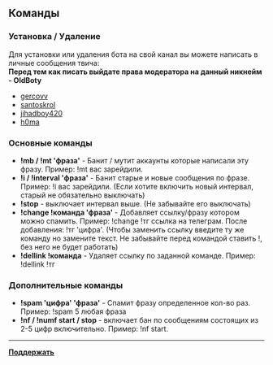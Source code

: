 ## Команды
### Установка / Удаление
Для установки или удаления бота на свой канал вы можете написать в личные сообщения твича:  
**Перед тем как писать выйдате права модератора на данный никнейм - OldBoty**
- [gercovv](https://www.twitch.tv/gercovv)
- [santoskrol](https://www.twitch.tv/santoskrol)
- [jihadboy420](https://www.twitch.tv/jihadboy420)
- [h0ma](https://www.twitch.tv/h0mah0mah0myak)

### Основные команды
- **!mb / !mt 'фраза'** - Банит / мутит аккаунты которые написали эту фразу. Пример: !mt вас зарейдили.
- **!i / !interval 'фраза'** - Банит старые и новые сообщения по фразе. Пример: !i вас зарейдили. (Если хотите включить новый интервал, старый не обязательно выключать)
- **!stop** - выключает интервал выше. (Не забывайте его выключать)
- **!change !команда 'фраза'** - Добавляет ссылку/фразу котором можно спамить. Пример: !change !тг ссылка на телеграм. После добавления: !тг 'цифра'. (Чтобы заменить ссылку введите ту же команду но замените текст. Не забывайте перед командой ставить !, без него не будет работать)
- **!dellink !команда** - Удаляет ссылку по заданной команде. Пример: !dellink !тг

### Дополнительные команды
- **!spam 'цифра' 'фраза'** - Спамит фразу определенное кол-во раз. Пример: !spam 5 любая фраза
- **!nf / !numf start / stop** - включает бан по сообщениям состоящих из 2-5 цифр включительно. Пример: !nf start.

***
**[Поддержать](https://www.donationalerts.com/r/gercovv)**
